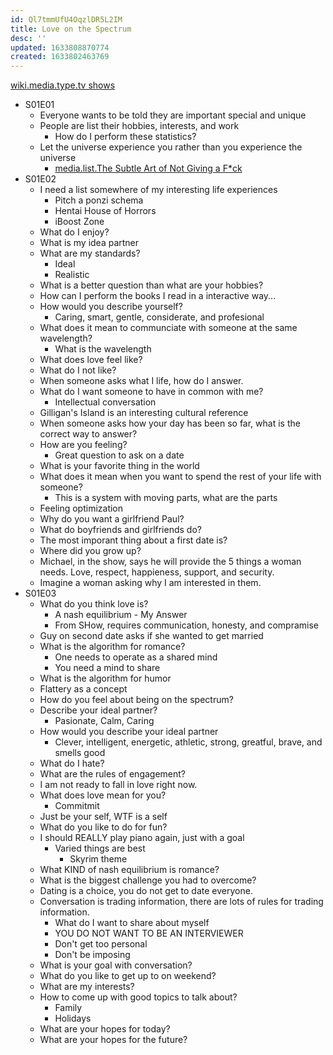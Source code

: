 ```yaml
---
id: Ql7tmmUfU4OqzlDR5L2IM
title: Love on the Spectrum
desc: ''
updated: 1633808870774
created: 1633802463769
---
```


[wiki.media.type.tv shows](wiki.media.type.tv%20shows)

* S01E01
  * Everyone wants to be told they are important special and unique
  * People are list their hobbies, interests, and work
    * How do I perform these statistics?
  * Let the universe experience you rather than you experience the universe
    * [media.list.The Subtle Art of Not Giving a F*ck](The%20Subtle%20Art%20of%20Not%20Giving%20a%20F*ck.md)
* S01E02
  * I need a list somewhere of my interesting life experiences
    * Pitch a ponzi schema
    * Hentai House of Horrors
    * iBoost Zone
  * What do I enjoy?
  * What is my idea partner
  * What are my standards?
    * Ideal
    * Realistic
  * What is a better question than what are your hobbies?
  * How can I perform the books I read in a interactive way...
  * How would you describe yourself?
    * Caring, smart, gentle, considerate, and profesional
  * What does it mean to communciate with someone at the same wavelength?
    * What is the wavelength
  * What does love feel like?
  * What do I not like?
  * When someone asks what I life, how do I answer.
  * What do I want someone to have in common with me?
    * Intellectual conversation
  * Gilligan's Island is an interesting cultural reference
  * When someone asks how your day has been so far, what is the correct way to answer?
  * How are you feeling?
    * Great question to ask on a date
  * What is your favorite thing in the world
  * What does it mean when you want to spend the rest of your life with someone?
    * This is a system with moving parts, what are the parts
  * Feeling optimization
  * Why do you want a girlfriend Paul?
  * What do boyfriends and girlfriends do?
  * The most imporant thing about a first date is?
  * Where did you grow up?
  * Michael, in the show, says he will provide the 5 things a woman needs. Love, respect, happieness, support, and security.
  * Imagine a woman asking why I am interested in them.
* S01E03
  * What do you think love is?
    * A nash equilibrium - My Answer
    * From SHow, requires communication, honesty, and compramise
  * Guy on second date asks if she wanted to get married
  * What is the algorithm for romance?
    * One needs to operate as a shared mind
    * You need a mind to share
  * What is the algorithm for humor
  * Flattery as a concept
  * How do you feel about being on the spectrum?
  * Describe your ideal partner?
    * Pasionate, Calm, Caring
  * How would you describe your ideal partner
    * Clever, intelligent, energetic, athletic, strong, greatful, brave, and smells good
  * What do I hate?
  * What are the rules of engagement?
  * I am not ready to fall in love right now.
  * What does love mean for you?
    * Commitmit
  * Just be your self, WTF is a self
  * What do you like to do for fun?
  * I should REALLY play piano again, just with a goal
    * Varied things are best
      * Skyrim theme
  * What KIND of nash equilibrium is romance?
  * What is the biggest challenge you had to overcome?
  * Dating is a choice, you do not get to date everyone.
  * Conversation is trading information, there are lots of rules for trading information.
    * What do I want to share about myself
    * YOU DO NOT WANT TO BE AN INTERVIEWER
    * Don't get too personal
    * Don't be imposing
  * What is your goal with conversation?
  * What do you like to get up to on weekend?
  * What are my interests?
  * How to come up with good topics to talk about?
    * Family
    * Holidays
  * What are your hopes for today?
  * What are your hopes for the future?
